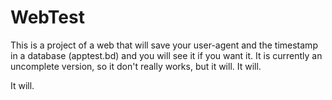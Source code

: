 # WebTest

This is a project of a web that will save your user-agent and the timestamp in a database (apptest.bd) and you will see it if you want it. It is currently an uncomplete version, so it don't really works, but it will. It will.

It will.
